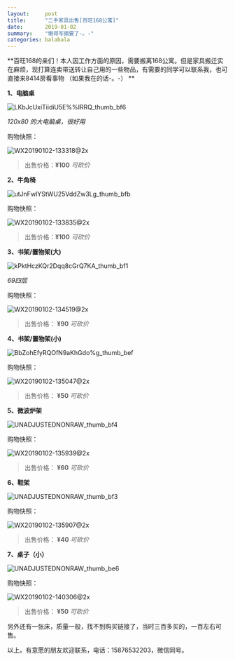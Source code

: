 ```yaml
---
layout:     post
title:      "二手家具出售[百旺168公寓]"
date:       2019-01-02
summary:    "懒得写摘要了-。-"
categories: balabala
---
```




  **百旺168的亲们！本人因工作方面的原因，需要搬离168公寓。但是家具搬迁实在麻烦，现打算连卖带送转让自己用的一些物品，有需要的同学可以联系我，也可直接来8414房看事物 （如果我在的话-。-） **



**1、电脑桌**

![LKbJcUxiTiidiU5E%%IRRQ_thumb_bf6](https://m-pub.oss-cn-hongkong.aliyuncs.com/img/mall/LKbJcUxiTiidiU5E%25%25IRRQ_thumb_bf6.jpg)

*120x80 的大电脑桌，很好用*



购物快照：

![WX20190102-133318@2x](https://m-pub.oss-cn-hongkong.aliyuncs.com/img/mall/WX20190102-133318@2x.png)

 

> 出售价格：**¥100** *可砍价*



**2、牛角椅**

![utJnFwIYStWU25VddZw3Lg_thumb_bfb](https://m-pub.oss-cn-hongkong.aliyuncs.com/img/mall/utJnFwIYStWU25VddZw3Lg_thumb_bfb.jpg)



购物快照：

![WX20190102-133835@2x](https://m-pub.oss-cn-hongkong.aliyuncs.com/img/mall/WX20190102-133835@2x.png)



> 出售价格：**¥100** *可砍价*



**3、书架/置物架(大)**

![kPktHczKQr2Dqq8cGrQ7KA_thumb_bf1](https://m-pub.oss-cn-hongkong.aliyuncs.com/img/mall/kPktHczKQr2Dqq8cGrQ7KA_thumb_bf1.jpg)

*69四层*

购物快照：

![WX20190102-134519@2x](https://m-pub.oss-cn-hongkong.aliyuncs.com/img/mall/WX20190102-134519@2x.png)



> 出售价格： **¥90** *可砍价*



**4、书架/置物架(小)**

![BbZohEfyRQOfN9aKhGdo%g_thumb_bef](https://m-pub.oss-cn-hongkong.aliyuncs.com/img/mall/BbZohEfyRQOfN9aKhGdo%25g_thumb_bef.jpg)



购物快照：

![WX20190102-135047@2x](https://m-pub.oss-cn-hongkong.aliyuncs.com/img/mall/WX20190102-135047@2x.png)



> 出售价格： **¥50** *可砍价*



**5、微波炉架**

![UNADJUSTEDNONRAW_thumb_bf4](https://m-pub.oss-cn-hongkong.aliyuncs.com/img/mall/UNADJUSTEDNONRAW_thumb_bf4.jpg)



购物快照：

![WX20190102-135939@2x](https://m-pub.oss-cn-hongkong.aliyuncs.com/img/mall/WX20190102-135939@2x.png)



> 出售价格： **¥60** *可砍价*



**6、鞋架**

![UNADJUSTEDNONRAW_thumb_bf3](https://m-pub.oss-cn-hongkong.aliyuncs.com/img/mall/UNADJUSTEDNONRAW_thumb_bf3.jpg)



购物快照：

![WX20190102-135907@2x](https://m-pub.oss-cn-hongkong.aliyuncs.com/img/mall/WX20190102-135907@2x.png)



> 出售价格： **¥40** *可砍价*



**7、桌子（小）**

![UNADJUSTEDNONRAW_thumb_be6](https://m-pub.oss-cn-hongkong.aliyuncs.com/img/mall/UNADJUSTEDNONRAW_thumb_be6.jpg)



购物快照：

![WX20190102-140306@2x](https://m-pub.oss-cn-hongkong.aliyuncs.com/img/mall/WX20190102-140306@2x.png)

> 出售价格： **¥50** *可砍价*



另外还有一张床，质量一般，找不到购买链接了，当时三百多买的，一百左右可售。

以上。有意愿的朋友欢迎联系，电话：15876532203，微信同号。